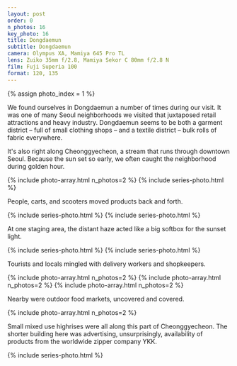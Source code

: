 ```yaml
---
layout: post
order: 0
n_photos: 16
key_photo: 16
title: Dongdaemun
subtitle: Dongdaemun
camera: Olympus XA, Mamiya 645 Pro TL
lens: Zuiko 35mm f/2.8, Mamiya Sekor C 80mm f/2.8 N
film: Fuji Superia 100
format: 120, 135
---
```


{% assign photo_index = 1 %}

We found ourselves in Dongdaemun a number of times during our visit. It was one of many Seoul neighborhoods we visited that juxtaposed retail attractions and heavy industry. Dongdaemun seems to be both a garment district – full of small clothing shops – and a textile district – bulk rolls of fabric everywhere.

It's also right along Cheonggyecheon, a stream that runs through downtown Seoul. Because the sun set so early, we often caught the neighborhood during golden hour.

{% include photo-array.html n_photos=2 %}
{% include series-photo.html %}

People, carts, and scooters moved products back and forth.

{% include series-photo.html %}
{% include series-photo.html %}

At one staging area, the distant haze acted like a big softbox for the sunset light.

{% include series-photo.html %}
{% include series-photo.html %}

Tourists and locals mingled with delivery workers and shopkeepers.

{% include photo-array.html n_photos=2 %}
{% include photo-array.html n_photos=2 %}
{% include photo-array.html n_photos=2 %}

Nearby were outdoor food markets, uncovered and covered.

{% include photo-array.html n_photos=2 %}

Small mixed use highrises were all along this part of Cheonggyecheon. The shorter building here was advertising, unsurprisingly, availability of products from the worldwide zipper company YKK.

{% include series-photo.html %}